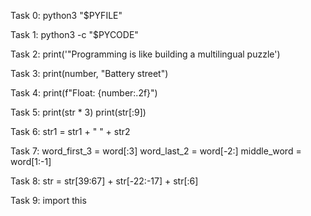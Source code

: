 Task 0: python3 "$PYFILE"


Task 1: python3 -c "$PYCODE"



Task 2: print('"Programming is like building a multilingual puzzle')


Task 3: print(number, "Battery street")


Task 4: print(f"Float: {number:.2f}")


Task 5: print(str * 3)
	print(str[:9])


Task 6: str1 = str1 + " " + str2


Task 7: word_first_3 = word[:3]
	word_last_2 = word[-2:]
	middle_word = word[1:-1]


Task 8: str = str[39:67] + str[-22:-17] + str[:6]


Task 9: import this
